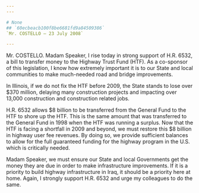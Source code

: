 ```yaml
---
---

# None
## `60ecbeacb100f8be6681fd9a84509386`
`Mr. COSTELLO — 23 July 2008`

---
```



Mr. COSTELLO. Madam Speaker, I rise today in strong support of H.R. 
6532, a bill to transfer money to the Highway Trust Fund (HTF). As a 
co-sponsor of this legislation, I know how extremely important it is to 
our State and local communities to make much-needed road and bridge 
improvements.

In Illinois, if we do not fix the HTF before 2009, the State stands 
to lose over $370 million, delaying many construction projects and 
impacting over 13,000 construction and construction related jobs.

H.R. 6532 allows $8 billion to be transferred from the General Fund 
to the HTF to shore up the HTF. This is the same amount that was 
transferred to the General Fund in 1998 when the HTF was running a 
surplus. Now that the HTF is facing a shortfall in 2009 and beyond, we 
must restore this $8 billion in highway user fee revenues. By doing so, 
we provide sufficient balances to allow for the full guaranteed funding 
for the highway program in the U.S. which is critically needed.

Madam Speaker, we must ensure our State and local Governments get the 
money they are due in order to make infrastructure improvements. If it 
is a priority to build highway infrastructure in Iraq, it should be a 
priority here at home. Again, I strongly support H.R. 6532 and urge my 
colleagues to do the same.